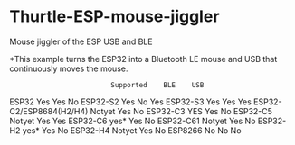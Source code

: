 # Thurtle-ESP-mouse-jiggler
 Mouse jiggler of the ESP USB and BLE

*This example turns the ESP32 into a Bluetooth LE mouse and USB  that continuously moves the mouse.

                             Supported    BLE    USB
ESP32                        Yes          Yes    No
ESP32-S2                     Yes          No     Yes
ESP32-S3                     Yes          Yes    Yes
ESP32-C2/ESP8684(H2/H4)      Notyet       Yes    No
ESP32-C3                     YES          Yes    No
ESP32-C5                     Notyet       Yes    Yes
ESP32-C6                     yes*         Yes    No
ESP32-C61                    Notyet       Yes    No
ESP32-H2                     yes*         Yes    No
ESP32-H4                     Notyet       Yes    No
ESP8266                      No           No     No
